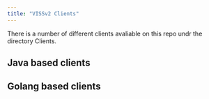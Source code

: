 ```yaml
---
title: "VISSv2 Clients"
---
```


There is a number of different clients avaliable on this repo undr the directory Clients.

## Java based clients


## Golang based clients
